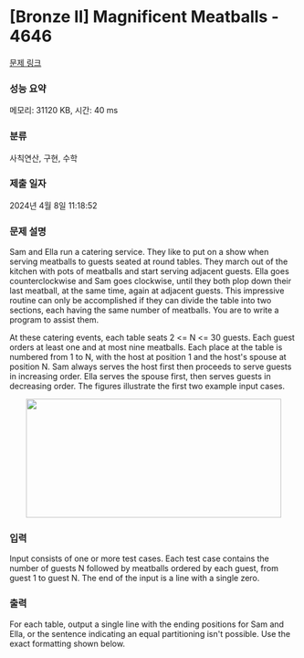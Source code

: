 # [Bronze II] Magnificent Meatballs - 4646 

[문제 링크](https://www.acmicpc.net/problem/4646) 

### 성능 요약

메모리: 31120 KB, 시간: 40 ms

### 분류

사칙연산, 구현, 수학

### 제출 일자

2024년 4월 8일 11:18:52

### 문제 설명

<p>Sam and Ella run a catering service. They like to put on a show when serving meatballs to guests seated at round tables. They march out of the kitchen with pots of meatballs and start serving adjacent guests. Ella goes counterclockwise and Sam goes clockwise, until they both plop down their last meatball, at the same time, again at adjacent guests. This impressive routine can only be accomplished if they can divide the table into two sections, each having the same number of meatballs. You are to write a program to assist them.</p>

<p>At these catering events, each table seats 2 <= N <= 30 guests. Each guest orders at least one and at most nine meatballs. Each place at the table is numbered from 1 to N, with the host at position 1 and the host's spouse at position N. Sam always serves the host first then proceeds to serve guests in increasing order. Ella serves the spouse first, then serves guests in decreasing order. The figures illustrate the first two example input cases.</p>

<p style="text-align:center"><img alt="" src="https://onlinejudgeimages.s3-ap-northeast-1.amazonaws.com/problem/4646/1.png" style="height:208px; width:447px"></p>

### 입력 

 <p>Input consists of one or more test cases. Each test case contains the number of guests N followed by meatballs ordered by each guest, from guest 1 to guest N. The end of the input is a line with a single zero.</p>

### 출력 

 <p>For each table, output a single line with the ending positions for Sam and Ella, or the sentence indicating an equal partitioning isn't possible. Use the exact formatting shown below.</p>

